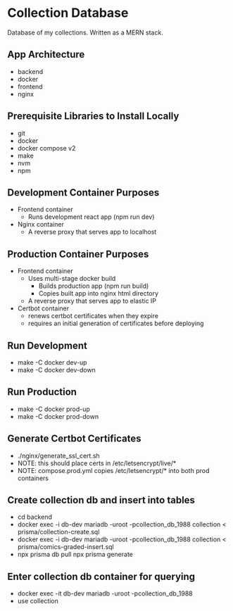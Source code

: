 # Collection Database
Database of my collections. Written as a MERN stack.

## App Architecture
- backend
- docker
- frontend
- nginx

## Prerequisite Libraries to Install Locally
- git
- docker
- docker compose v2
- make
- nvm
- npm

## Development Container Purposes
- Frontend container
    - Runs development react app (npm run dev)
- Nginx container
    - A reverse proxy that serves app to localhost

## Production Container Purposes
- Frontend container
    - Uses multi-stage docker build
        - Builds production app (npm run build)
        - Copies built app into nginx html directory
    - A reverse proxy that serves app to elastic IP
- Certbot container
    - renews certbot certificates when they expire
    - requires an initial generation of certificates before deploying

## Run Development
- make -C docker dev-up
- make -C docker dev-down

## Run Production
- make -C docker prod-up
- make -C docker prod-down

## Generate Certbot Certificates
- ./nginx/generate_ssl_cert.sh
- NOTE: this should place certs in /etc/letsencrypt/live/\*
- NOTE: compose.prod.yml copies /etc/letsencrypt/\* into both prod containers

## Create collection db and insert into tables
- cd backend
- docker exec -i db-dev mariadb -uroot -pcollection_db_1988 collection < prisma/collection-create.sql
- docker exec -i db-dev mariadb -uroot -pcollection_db_1988 collection < prisma/comics-graded-insert.sql
- npx prisma db pull npx prisma generate

## Enter collection db container for querying
- docker exec -it db-dev mariadb -uroot -pcollection_db_1988
- use collection
